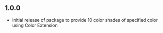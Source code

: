 ## 1.0.0

* Initial release of package to provide 10 color shades of specified color using Color Extension
